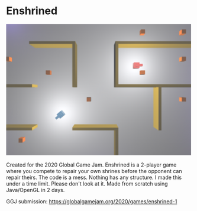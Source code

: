# Enshrined

<img src="sample.png" width="500" />

Created for the 2020 Global Game Jam.
Enshrined is a 2-player game where you compete to repair your own shrines before the opponent can repair theirs.
The code is a mess. Nothing has any structure. I made this under a time limit. Please don't look at it.
Made from scratch using Java/OpenGL in 2 days.

GGJ submission: https://globalgamejam.org/2020/games/enshrined-1
